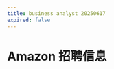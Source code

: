 ```yaml
---
title: business analyst 20250617
expired: false
---
```


# Amazon 招聘信息

<JobPostingTable job-posting-json-path="amazon/data/business-analyst-20250617.json" />
